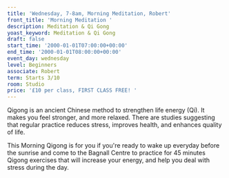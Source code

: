 ```yaml
---
title: 'Wednesday, 7-8am, Morning Meditation, Robert'
front_title: 'Morning Meditation '
description: Meditation & Qi Gong
yoast_keyword: Meditation & Qi Gong
draft: false
start_time: '2000-01-01T07:00:00+00:00'
end_time: '2000-01-01T08:00:00+00:00'
event_day: wednesday
level: Beginners
associate: Robert
term: Starts 3/10
room: Studio
price: '£10 per class, FIRST CLASS FREE! '
---
```

Qigong is an ancient Chinese method to strengthen life energy (Qi). It makes you feel stronger, and more relaxed. There are studies suggesting that regular practice reduces stress, improves health, and enhances quality of life.

This Morning Qigong is for you if you're ready to wake up everyday before the sunrise and come to the Bagnall Centre to practice for 45 minutes Qigong exercises that will increase your energy, and help you deal with stress during the day.
